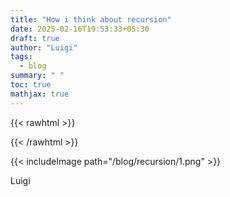 ```yaml
---
title: "How i think about recursion"
date: 2025-02-16T19:53:33+05:30
draft: true
author: "Luigi"
tags:
  - blog
summary: " "
toc: true
mathjax: true
---
```


{{< rawhtml >}} 
<script>
MathJax = {
	tex: {
		inlineMath: [["$", "$"]]
	}
};
</script>

<style>
pre {
  max-height: none !important;
  height: auto !important;
  overflow-y: visible !important;
}

.carousel-control-prev-icon,
.carousel-control-next-icon {
    background-color: black;
}

.carousel-indicators [data-bs-target] {
    background-color: #000; /* Colore degli indicatori (nero) */
    border-radius: 50%; /* Forma circolare */
    width: 10px; /* Larghezza dell'indicatore */
    height: 10px; /* Altezza dell'indicatore */
    opacity: 0.5; /* Trasparenza per indicatori non attivi */
    border: none; /* Rimuove il bordo quadrato */
}

.carousel-indicators [data-bs-target].active {
    opacity: 1; /* Opacità per l'indicatore attivo */
}

/* Posizionamento delle frecce */
.carousel-control-prev,
.carousel-control-next {
	margin-top: 40%;
    width: 5%; /* Regola la larghezza delle frecce */
}

.carousel-item {
    transition: none !important; /* Disabilita la transizione */
}

.carousel-item.active {
    display: block; /* Assicurati che l'immagine attiva sia mostrata */
}

.carousel-item-next,
.carousel-item-prev,
.carousel-item.active {
    display: block; /* Assicura che le immagini siano visibili */
}

.carousel-control-prev-icon {
    transform: rotate(90deg); /* Ruota di 90° in senso orario */
}

/* Ruota la freccia "avanti" verso il basso */
.carousel-control-next-icon {
    transform: rotate(90deg); /* Ruota di 270° in senso orario */
}


body img{
    filter: invert(100%);
    mix-blend-mode: difference;
    background-color: #18191A; /* Questo diventa il nuovo "bianco" */
}
.navbar-brand img{
	filter: none;
	mix-blend-mode: normal;
}

</style>


    
{{< /rawhtml >}}


{{< includeImage path="/blog/recursion/1.png" >}}


Luigi
